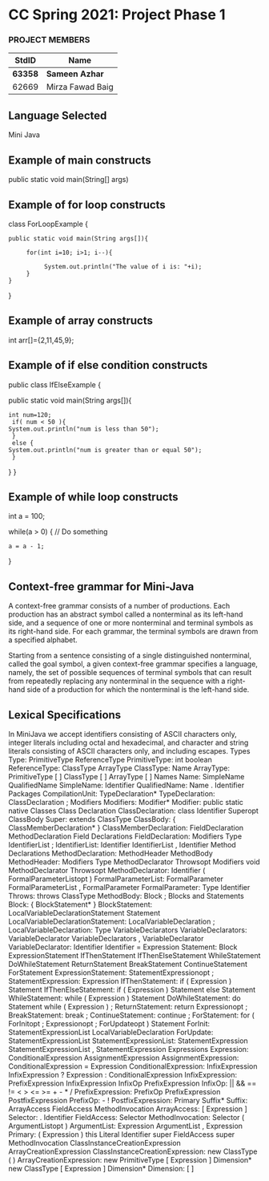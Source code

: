 # CC Spring 2021: Project Phase 1
### PROJECT MEMBERS ###
StdID | Name
------------ | -------------
**63358** | **Sameen Azhar** 
62669 | Mirza Fawad Baig  

## Language Selected ##
Mini Java

## Example of main constructs ##

 public static void main(String[] args)
 
## Example of for loop constructs ##
 
 class ForLoopExample {
 
    public static void main(String args[]){
    
         for(int i=10; i>1; i--){
         
              System.out.println("The value of i is: "+i);
         }
    }
}

## Example of array constructs ##

 int arr[]={2,11,45,9};

## Example of if else condition constructs ##

public class IfElseExample {

   public static void main(String args[]){
    
    int num=120;
     if( num < 50 ){
	System.out.println("num is less than 50");
     }
     else {
	System.out.println("num is greater than or equal 50");
     }
   }
}

## Example of while loop constructs ##

int a = 100;

while(a > 0)
{
    // Do something

    a = a - 1;
}


## Context-free grammar for Mini-Java ##

A context-free grammar consists of a number of productions. Each production has an abstract symbol called a nonterminal as its left-hand side, and a sequence of one or more nonterminal and terminal symbols as its right-hand side. For each grammar, the terminal symbols are drawn from a specified alphabet.

Starting from a sentence consisting of a single distinguished nonterminal, called the goal symbol, a given context-free grammar specifies a language, namely, the set of possible sequences of terminal symbols that can result from repeatedly replacing any nonterminal in the sequence with a right-hand side of a production for which the nonterminal is the left-hand side.

## Lexical Specifications ##

In MiniJava we accept identifiers consisting of ASCII characters only, integer literals including octal and hexadecimal, and character and string literals consisting of ASCII characters only, and including escapes.
Types
Type:
	PrimitiveType
	ReferenceType
PrimitiveType:
	int
	boolean
ReferenceType:
	ClassType
	ArrayType
ClassType:
	Name
ArrayType:
	PrimitiveType [ ]
	ClassType [ ]
	ArrayType [ ]
Names
Name:
	SimpleName
	QualifiedName
SimpleName:
	Identifier
QualifiedName:
	Name . Identifier
Packages
CompilationUnit:
	TypeDeclaration*
TypeDeclaration:
	ClassDeclaration
	;
Modifiers
Modifiers:
	Modifier*
Modifier:
	public
	static
	native
Classes
Class Declaration
ClassDeclaration:
	class Identifier Superopt ClassBody
Super:
	extends ClassType
ClassBody:
	{ ClassMemberDeclaration* }
ClassMemberDeclaration:
	FieldDeclaration
	MethodDeclaration
Field Declarations
FieldDeclaration:
	Modifiers Type IdentifierList ;
IdentifierList:
	Identifier
	IdentifierList , Identifier
Method Declarations
MethodDeclaration:
	MethodHeader MethodBody
MethodHeader:
	Modifiers Type MethodDeclarator Throwsopt
	Modifiers void MethodDeclarator Throwsopt
MethodDeclarator:
	Identifier ( FormalParameterListopt )
FormalParameterList:
	FormalParameter
	FormalParameterList , FormalParameter
FormalParameter:
	Type Identifier
Throws:
	throws ClassType
MethodBody:
	Block
	;
Blocks and Statements
Block:
	{ BlockStatement* }
BlockStatement:
	LocalVariableDeclarationStatement
	Statement
LocalVariableDeclarationStatement:
	LocalVariableDeclaration ;
LocalVariableDeclaration:
	Type VariableDeclarators
VariableDeclarators:
	VariableDeclarator
	VariableDeclarators , VariableDeclarator
VariableDeclarator:
	Identifier
	Identifier = Expression
Statement:
	Block
	ExpressionStatement
	IfThenStatement
	IfThenElseStatement
	WhileStatement
	DoWhileStatement
	ReturnStatement
	BreakStatement
	ContinueStatement
	ForStatement
ExpressionStatement:
	StatementExpressionopt ;
StatementExpression:
	Expression
IfThenStatement:
	if ( Expression ) Statement
IfThenElseStatement:
	if ( Expression ) Statement else Statement
WhileStatement:
	while ( Expression ) Statement
DoWhileStatement:
	do Statement while ( Expression ) ;
ReturnStatement:
	return Expressionopt ;
BreakStatement:
	break ;
ContinueStatement:
	continue ;
ForStatement:
	for ( ForInitopt ; Expressionopt ; ForUpdateopt ) Statement
ForInit:
	StatementExpressionList
	LocalVariableDeclaration
ForUpdate:
	StatementExpressionList
StatementExpressionList:
	StatementExpression
	StatementExpressionList , StatementExpression
Expressions
Expression:
	ConditionalExpression
	AssignmentExpression
AssignmentExpression:
	ConditionalExpression = Expression
ConditionalExpression:
	InfixExpression
	InfixExpression ? Expression : ConditionalExpression
InfixExpression:
	PrefixExpression
	InfixExpression InfixOp PrefixExpression
InfixOp:
	||
	&&
	==
	!=
	<
	>
	<=
	>=
	+
	-
	*
	/
PrefixExpression:
	PrefixOp PrefixExpression
	PostfixExpression
PrefixOp:
	-
	!
PostfixExpression:
	Primary Suffix*
Suffix:
	ArrayAccess
	FieldAccess
	MethodInvocation
ArrayAccess:
	[ Expression ]
Selector:
	. Identifier
FieldAccess:
	Selector
MethodInvocation:
	Selector ( ArgumentListopt )
ArgumentList:
	Expression
	ArgumentList , Expression
Primary:
	( Expression )
	this
	Literal
	Identifier
	super FieldAccess
	super MethodInvocation
	ClassInstanceCreationExpression
	ArrayCreationExpression
ClassInstanceCreationExpression:
	new ClassType ( )
ArrayCreationExpression:
	new PrimitiveType [ Expression ] Dimension*
	new ClassType [ Expression ] Dimension*
Dimension:
	[ ]
